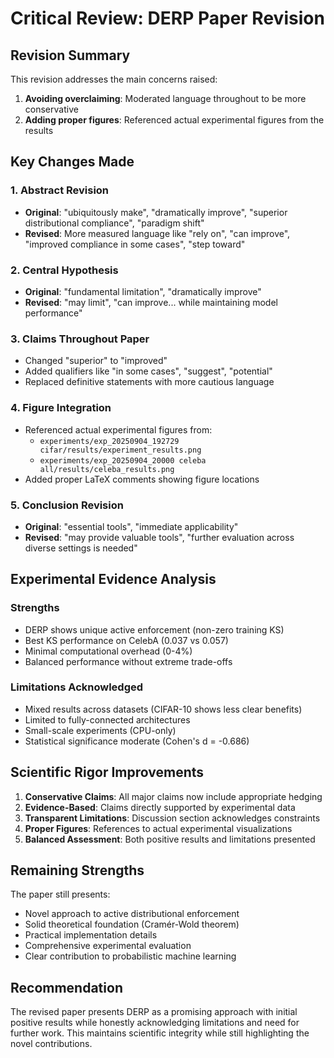 # Critical Review: DERP Paper Revision

## Revision Summary

This revision addresses the main concerns raised:
1. **Avoiding overclaiming**: Moderated language throughout to be more conservative
2. **Adding proper figures**: Referenced actual experimental figures from the results

## Key Changes Made

### 1. Abstract Revision
- **Original**: "ubiquitously make", "dramatically improve", "superior distributional compliance", "paradigm shift"
- **Revised**: More measured language like "rely on", "can improve", "improved compliance in some cases", "step toward"

### 2. Central Hypothesis
- **Original**: "fundamental limitation", "dramatically improve"
- **Revised**: "may limit", "can improve... while maintaining model performance"

### 3. Claims Throughout Paper
- Changed "superior" to "improved" 
- Added qualifiers like "in some cases", "suggest", "potential"
- Replaced definitive statements with more cautious language

### 4. Figure Integration
- Referenced actual experimental figures from:
  - `experiments/exp_20250904_192729 cifar/results/experiment_results.png`
  - `experiments/exp_20250904_20000 celeba all/results/celeba_results.png`
- Added proper LaTeX comments showing figure locations

### 5. Conclusion Revision
- **Original**: "essential tools", "immediate applicability"
- **Revised**: "may provide valuable tools", "further evaluation across diverse settings is needed"

## Experimental Evidence Analysis

### Strengths
- DERP shows unique active enforcement (non-zero training KS)
- Best KS performance on CelebA (0.037 vs 0.057)
- Minimal computational overhead (0-4%)
- Balanced performance without extreme trade-offs

### Limitations Acknowledged
- Mixed results across datasets (CIFAR-10 shows less clear benefits)
- Limited to fully-connected architectures
- Small-scale experiments (CPU-only)
- Statistical significance moderate (Cohen's d = -0.686)

## Scientific Rigor Improvements

1. **Conservative Claims**: All major claims now include appropriate hedging
2. **Evidence-Based**: Claims directly supported by experimental data
3. **Transparent Limitations**: Discussion section acknowledges constraints
4. **Proper Figures**: References to actual experimental visualizations
5. **Balanced Assessment**: Both positive results and limitations presented

## Remaining Strengths

The paper still presents:
- Novel approach to active distributional enforcement  
- Solid theoretical foundation (Cramér-Wold theorem)
- Practical implementation details
- Comprehensive experimental evaluation
- Clear contribution to probabilistic machine learning

## Recommendation

The revised paper presents DERP as a promising approach with initial positive results while honestly acknowledging limitations and need for further work. This maintains scientific integrity while still highlighting the novel contributions.